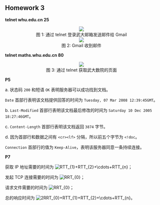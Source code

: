 ## Homework 3

**telnet whu.edu.cn 25**

<div align='center'><img src='http://qn.cycychenyi.com/network-and-distributed-computing/telnet-whu-edu-cn-25.png' /></div>

<div align='center'>图 1: 通过 telnet 登录武大邮箱发送邮件给 Gmail</div>

<div align='center'><img src='http://qn.cycychenyi.com/network-and-distributed-computing/gmail-receive-email-from-whu.png'/></div>

<div align='center'>图 2: Gmail 收到邮件</div>

**telnet maths.whu.edu.cn 80**

<div align='center'><img src='http://qn.cycychenyi.com/network-and-distributed-computing/telnet-maths-whu-edu-cn-80.png' /></div>

<div align='center'>图 3: 通过 telnet 获取武大数院的页面</div>

**P5**

a. 状态码 `200` 和短语 `OK` 表明服务器可以成功找到文档。

`Date` 首部行表明该文档提供回答的时间为 `Tuesday, 07 Mar 2008 12:39:45GMT`。

b. `Last-Modified` 首部行表明该文档最后修改的时间为 `Saturday 10 Dec 2005 18:27:46GMT`。

c. `Content-Length` 首部行表明该文档返回 `3874` 字节。

d. 因为首部行和数据之间有 `<cr><lf>` 分隔，所以前五个字节为 `<!doc`。

`Connection` 首部行的值为 `Keep-Alive`，表明该服务器同意一条持续连接。

**P7**

获取 IP 地址需要的时间为 <img src="https://latex.codecogs.com/png.latex?\dpi{100}&space;RTT_{1}&plus;RTT_{2}&plus;\cdots&plus;RTT_{n}" title="RTT_{1}+RTT_{2}+\cdots+RTT_{n}" />；

发起 TCP 连接需要的时间为 <img src="https://latex.codecogs.com/png.latex?\dpi{100}&space;\bg_white&space;RRT_{0}" title="RRT_{0}" />；

请求文件需要的时间为 <img src="https://latex.codecogs.com/png.latex?\dpi{100}&space;\bg_white&space;RRT_{0}" title="RRT_{0}" />；

总的响应时间为 <img src="https://latex.codecogs.com/png.latex?\dpi{100}&space;\bg_white&space;2RRT_{0}&plus;RTT_{1}&plus;RTT_{2}&plus;\cdots&plus;RTT_{n}" title="2RRT_{0}+RTT_{1}+RTT_{2}+\cdots+RTT_{n}" />。

